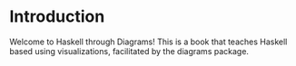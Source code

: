 # Introduction
Welcome to Haskell through Diagrams! This is a book that teaches Haskell based
using visualizations, facilitated by the diagrams package.
